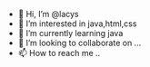 - 👋 Hi, I’m @lacys
- 👀 I’m interested in java,html,css
- 🌱 I’m currently learning java
- 💞️ I’m looking to collaborate on ...
- 📫 How to reach me ..
